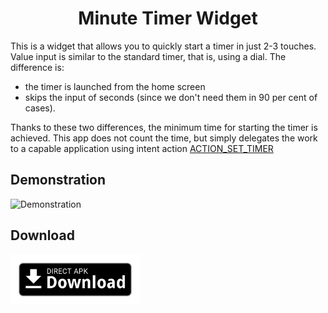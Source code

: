 <h1 align="center">Minute Timer Widget</h1>

This is a widget that allows you to quickly start a timer in just 2-3 touches. Value input is similar to the standard timer, that is, using a dial. The difference is:

* the timer is launched from the home screen
* skips the input of seconds (since we don't need them in 90 per cent of cases).

Thanks to these two differences, the minimum time for starting the timer is achieved. This app does not count the time, but simply delegates the work to a capable application using intent action [ACTION_SET_TIMER](https://developer.android.com/guide/components/intents-common.html#CreateTimer)

Demonstration
-------------

<img src="readme_page/Demonstration.gif" alt="Demonstration">

Download
--------

[<img src="readme_page/direct_apk_download.png"
      alt="Get direct apk"
      height="80">](https://github.com/tema6120/MinuteTimerWidget/releases/download/1.0/Minute_Timer_Widget_v1.0.apk)